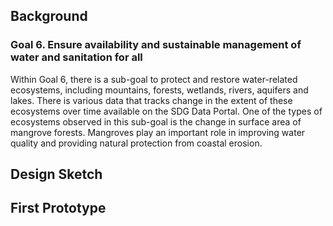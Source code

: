 ## Background
### Goal 6. Ensure availability and sustainable management of water and sanitation for all
Within Goal 6, there is a sub-goal to protect and restore water-related ecosystems, including mountains, forests, wetlands, rivers, aquifers and lakes.
There is various data that tracks change in the extent of these ecosystems over time available on the SDG Data Portal. One of the types of ecosystems
observed in this sub-goal is the change in surface area of mangrove forests. Mangroves play an important role in improving water quality and providing
natural protection from coastal erosion.

## Design Sketch


## First Prototype
